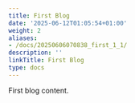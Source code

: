 ```yaml
---
title: First Blog
date: '2025-06-12T01:05:54+01:00'
weight: 2
aliases:
- /docs/20250606070838_first_1_1/
description: ''
linkTitle: First Blog
type: docs
---
```


First blog content.
